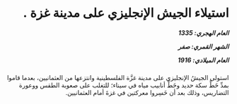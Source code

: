 <h1 dir="rtl">استيلاء الجيش الإنجليزي على مدينة غزة .</h1>

<h5 dir="rtl">العام الهجري:  1335

الشهر القمري: صفر

العام الميلادي: 1916</h5>

<p dir="rtl">استولى الجيشُ الإنجليزي على مدينة غزَّة الفلسطينية وانتزعها من العثمانيين، بعدما قاموا بمدِّ خَطِّ سكة حديد وخَطِّ أنابيب مياه في سيناء؛ للتغلب على صعوبة الطقس ووعورة التضاريس، وذلك بعد أن خَسِروا معركتين في غزةَ أمام العثمانيين.</p></br>
